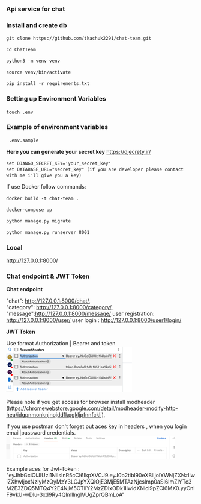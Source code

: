 ### Api service for chat

###  Install  and create db
```shell
git clone https://github.com/tkachuk2291/chat-team.git
``` 
```shell
cd ChatTeam
```
```shell
python3 -m venv venv  
``` 
```shell
source venv/bin/activate  
```
```shell
pip install -r requirements.txt  
```
### Setting up Environment Variables
```shell
touch .env  
```
### Example of environment variables
``` 
 .env.sample 
```
**Here you can generate your secret key** 
https://djecrety.ir/ 
``` 
set DJANGO_SECRET_KEY='your_secret_key'
set DATABASE_URL="secret_key" (if you are developer please contact with me i'll give you a key)
```


If use Docker follow commands:

```shell
docker build -t chat-team . 
```

```shell
docker-compose up
```

```shell
python manage.py migrate  
```
```shell
python manage.py runserver 8001 
```

### Local
http://127.0.0.1:8000/

### Chat endpoint & JWT Token

**Chat endpoint**

"chat": http://127.0.0.1:8000/chat/,  
"category": http://127.0.0.1:8000/category/,  
"message":http://127.0.0.1:8000/message/
user registration: http://127.0.0.1:8000/user/
user login : http://127.0.0.1:8000/user1/login/

**JWT Token**

Use format Authorization | Bearer and token  
![img.png](img.png)  

Please note if you get access for browser install modheader (https://chromewebstore.google.com/detail/modheader-modify-http-hea/idgpnmonknjnojddfkpgkljpfnnfcklj),

If you use postman don't forget put aces key in headers , when you login email|password credentials.
![img_1.png](img_1.png)  

Example aces for Jwt-Token : "eyJhbGciOiJIUzI1NiIsInR5cCI6IkpXVCJ9.eyJ0b2tlbl90eXBlIjoiYWNjZXNzIiwiZXhwIjoxNzIyMzQyMzY3LCJpYXQiOjE3MjE5MTAzNjcsImp0aSI6ImZlYTc3M2E3ZDQ5MTQ4Y2E4NjM5OTllY2MzZDIxODk1IiwidXNlcl9pZCI6MX0.yyCnIF9vkU-wDlu-3xd9Ry4QlmllnglVUgZprQBmLoA"











